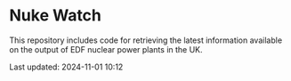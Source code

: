 # Nuke Watch

This repository includes code for retrieving the latest information available on the output of EDF nuclear power plants in the UK.

Last updated: 2024-11-01 10:12